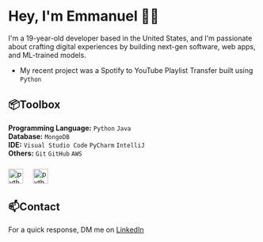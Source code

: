 # Hey, I'm Emmanuel 👋🏾

I'm a 19-year-old developer based in the United States, and I'm passionate about crafting digital experiences by building next-gen software, web apps, and ML-trained models.
* My recent project was a Spotify to YouTube Playlist Transfer built using ```Python```

## 📦Toolbox
**Programming Language:** ```Python``` ```Java```
<br />
**Database:** ```MongoDB```
<br />
**IDE:** ```Visual Studio Code``` ```PyCharm``` ```IntelliJ```
<br />
**Others:** ```Git``` ```GitHub``` ```AWS```
###
<div align="left">
  <img src="https://cdn.jsdelivr.net/gh/devicons/devicon/icons/python/python-original.svg" height="30" alt="python logo"  />
  <img width="12" />
  <img src="https://www.cdnlogo.com/logos/m/30/mongodb-icon.svg" height="30" alt="python logo"  />
  <img width="12" />
</div>

## 📫Contact
For a quick response, DM me on [LinkedIn](https://www.linkedin.com/in/emmanuel-a-1b6398227)

<!---
B1ckb0x/B1ckb0x is a ✨ special ✨ repository because its `README.md` (this file) appears on your GitHub profile.
You can click the Preview link to take a look at your changes.
--->
